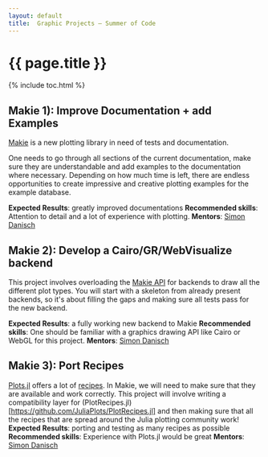 ```yaml
---
layout: default
title:  Graphic Projects – Summer of Code
---
```


# {{ page.title }}

{% include toc.html %}

## Makie 1): Improve Documentation + add Examples

[Makie](https://github.com/JuliaPlots/Makie.jl) is a new plotting library in need of tests and documentation.

One needs to go through all sections of the current documentation, make sure they are understandable and
add examples to the documentation where necessary.
Depending on how much time is left,
there are endless opportunities to create impressive and creative plotting examples
for the example database.

**Expected Results**: greatly improved documentations
**Recommended skills**: Attention to detail and a lot of experience with plotting.
**Mentors**: [Simon Danisch](https://github.com/SimonDanisch/)


## Makie 2): Develop a Cairo/GR/WebVisualize backend

This project involves overloading the [Makie API](https://github.com/JuliaPlots/Makie.jl/tree/master/src/atomics)
for backends to draw all the different plot types.
You will start with a skeleton from already present backends, so it's about filling the
gaps and making sure all tests pass for the new backend.

**Expected Results**: a fully working new backend to Makie
**Recommended skills**: One should be familiar with a graphics drawing API like Cairo or WebGL for this project.
**Mentors**: [Simon Danisch](https://github.com/SimonDanisch/)


## Makie 3): Port Recipes

[Plots.jl](https://github.com/tbreloff/Plots.jl) offers a lot of [recipes](http://docs.juliaplots.org/latest/recipes/).
In Makie, we will need to make sure that they are available and work correctly.
This project will involve writing a compatibility layer for (PlotRecipes.jl)[https://github.com/JuliaPlots/PlotRecipes.jl] and then making sure
that all the recipes that are spread around the Julia plotting community work!
**Expected Results**: porting and testing as many recipes as possible
**Recommended skills**: Experience with Plots.jl would be great
**Mentors**: [Simon Danisch](https://github.com/SimonDanisch/)
